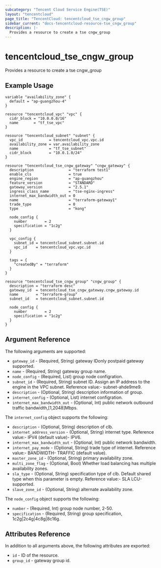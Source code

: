 ```yaml
---
subcategory: "Tencent Cloud Service Engine(TSE)"
layout: "tencentcloud"
page_title: "TencentCloud: tencentcloud_tse_cngw_group"
sidebar_current: "docs-tencentcloud-resource-tse_cngw_group"
description: |-
  Provides a resource to create a tse cngw_group
---
```


# tencentcloud_tse_cngw_group

Provides a resource to create a tse cngw_group

## Example Usage

```hcl
variable "availability_zone" {
  default = "ap-guangzhou-4"
}

resource "tencentcloud_vpc" "vpc" {
  cidr_block = "10.0.0.0/16"
  name       = "tf_tse_vpc"
}

resource "tencentcloud_subnet" "subnet" {
  vpc_id            = tencentcloud_vpc.vpc.id
  availability_zone = var.availability_zone
  name              = "tf_tse_subnet"
  cidr_block        = "10.0.1.0/24"
}

resource "tencentcloud_tse_cngw_gateway" "cngw_gateway" {
  description                = "terraform test1"
  enable_cls                 = true
  engine_region              = "ap-guangzhou"
  feature_version            = "STANDARD"
  gateway_version            = "2.5.1"
  ingress_class_name         = "tse-nginx-ingress"
  internet_max_bandwidth_out = 0
  name                       = "terraform-gateway1"
  trade_type                 = 0
  type                       = "kong"

  node_config {
    number        = 2
    specification = "1c2g"
  }

  vpc_config {
    subnet_id = tencentcloud_subnet.subnet.id
    vpc_id    = tencentcloud_vpc.vpc.id
  }

  tags = {
    "createdBy" = "terraform"
  }
}

resource "tencentcloud_tse_cngw_group" "cngw_group" {
  description = "terraform desc"
  gateway_id  = tencentcloud_tse_cngw_gateway.cngw_gateway.id
  name        = "terraform-group"
  subnet_id   = tencentcloud_subnet.subnet.id

  node_config {
    number        = 2
    specification = "1c2g"
  }
}
```

## Argument Reference

The following arguments are supported:

* `gateway_id` - (Required, String) gateway IDonly postpaid gateway supported.
* `name` - (Required, String) gateway group name.
* `node_config` - (Required, List) group node configration.
* `subnet_id` - (Required, String) subnet ID. Assign an IP address to the engine in the VPC subnet. Reference value:- subnet-ahde9me9.
* `description` - (Optional, String) description information of group.
* `internet_config` - (Optional, List) internet configration.
* `internet_max_bandwidth_out` - (Optional, Int) public network outbound traffic bandwidth,[1,2048]Mbps.

The `internet_config` object supports the following:

* `description` - (Optional, String) description of clb.
* `internet_address_version` - (Optional, String) internet type. Reference value:- IPV4 (default value)- IPV6.
* `internet_max_bandwidth_out` - (Optional, Int) public network bandwidth.
* `internet_pay_mode` - (Optional, String) trade type of internet. Reference value:- BANDWIDTH- TRAFFIC (default value).
* `master_zone_id` - (Optional, String) primary availability zone.
* `multi_zone_flag` - (Optional, Bool) Whether load balancing has multiple availability zones.
* `sla_type` - (Optional, String) specification type of clb. Default shared type when this parameter is empty. Reference value:- SLA LCU-supported.
* `slave_zone_id` - (Optional, String) alternate availability zone.

The `node_config` object supports the following:

* `number` - (Required, Int) group node number, 2-50.
* `specification` - (Required, String) group specification, 1c2g|2c4g|4c8g|8c16g.

## Attributes Reference

In addition to all arguments above, the following attributes are exported:

* `id` - ID of the resource.
* `group_id` - gateway group id.


